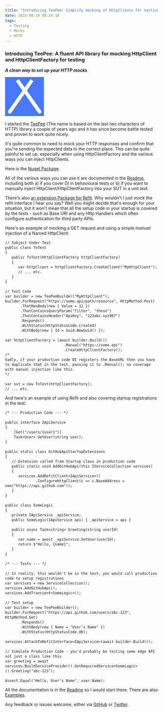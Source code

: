 ```yaml
---
title: "Introducing TeePee: Simplify mocking of HttpClients for testing"
date: 2023-08-10 08:24:18
tags:
  - Testing
  - Mocks
  - HTTP
---
```


### Introducing TeePee: A fluent API library for mocking HttpClient and HttpClientFactory for testing

**_A clean way to set up your HTTP mocks_**

[![TeePee Logo](https://raw.githubusercontent.com/oatsoda/TeePee/main/teepee-icon.png)](https://github.com/oatsoda/TeePee)

I started the [TeePee](https://github.com/oatsoda/TeePee) (The name is based on the last two characters of HT*TP*) library a couple of years ago and it has since become battle tested and proven to work quite nicely.

It's quite common to need to mock your HTTP responses and confirm that you're sending the expected data to the correct place. This can be quite painful to set up, especially when using HttpClientFactory and the various ways you can inject HttpClients.

Here is the [Nuget Package](https://www.nuget.org/packages/TeePee/).

All of the various ways you can use it are documented in the [Readme](https://github.com/oatsoda/TeePee#readme), including both a) if you cover DI in behavioural tests or b) if you want to manually inject HttpClient/HttpClientFactory into your SUT in a unit test.

There's also [an extension Package for Refit](https://www.nuget.org/packages/TeePee.Refit/). Why wouldn't I just mock the refit interface I hear you say? Well you might decide that's enough for your situation, but it won't mean that all the setup code in your startup is covered by the tests - such as Base URI and any Http Handlers which often configure authentication for third party APIs.

Here's an example of mocking a GET request and using a simple _manual_ injection of a Named HttpClient:

```[csharp]
// Subject Under Test
public class ToTest
{
   public ToTest(HttpClientFactory httpClientFactory)
   {
      var httpClient = httpClientFactory.CreateClient("MyHttpClient");
      // ... etc.
   }
}

// Test Code
var builder = new TeePeeBuilder("MyHttpClient");
builder.ForRequest("https://some.api/path/resource", HttpMethod.Post)
       .ThatHasBody(new { Value = 12 })
       .ThatContainsQueryParam("filter", "those")
       .ThatContainsHeader("ApiKey", "123abc-xyz987")
       .Responds()
       .WithStatus(HttpStatusCode.Created)
       .WithBody(new { Id = Guid.NewGuid() });

var httpClientFactory = (await builder.Build())
                           .Manual("https://some.api")
                           .CreateHttpClientFactory();
/*
Sadly, if your production code DI registers the BaseURL then you have to duplicate that in the test, passing it to .Manual(); no coverage with manual injection like this.
*/

var sut = new ToTest(httpClientFactory);
// ... etc.
```

And here's an example of using Refit and also covering startup registrations in the test:

```[csharp]
/* --- Production Code --- */

public interface IApiService
{
    [Get("/users/{user}")]
    Task<User> GetUser(string user);
}

public static class GitHubApiStartupExtensions
{
   // Extension called from Startup class in production code
   public static void AddGitHubApi(this IServiceCollection services)
   {
      services.AddRefitClient<IApiService>()
              .ConfigureHttpClient(c => c.BaseAddress = new("https://api.github.com"));
   }
}

public class SomeLogic
{
   private IApiService _apiService;
   public SomeLogic(IApiService api) { _apiService = api }

   public async Task<string> Greeting(string userId)
   {
      var name = await _apiService.GetUser(userId);
      return $"Hello, {name}";
   }
}

/* --- Tests --- */

// In reality, this wouldn't be in the test, you would call production code to setup registrations
var services = new ServiceCollection();
services.AddGitHubApi();
services.AddTransient<SomeLogic>();

// Test setup
var builder = new TeePeeBuilder();
builder.ForRequest("https://api.github.com/users/abc-123", HttpMethod.Get)
       .Responds()
       .WithBody(new { Name = "User's Name" })
       .WithStatus(HttpStatusCode.OK);

services.AttachToRefitInterface<IApiService>(await builder.Build());

// Simulate Production Code - you'd probably be testing some edge API not just a class like this
var greeting = await services.BuildServiceProvider().GetRequiredService<SomeLogic>().Greeting("abc-123");

Assert.Equal("Hello, User's Name", user.Name);
```

All the documentation is in the [Readme](https://github.com/oatsoda/TeePee#readme) so I would start there. There are also [Examples](https://github.com/oatsoda/TeePee/tree/main/Examples).

Any feedback or issues welcome, either via [GitHub](https://github.com/oatsoda/TeePee/issues) or [Twitter](https://twitter.com/oatsoda).
